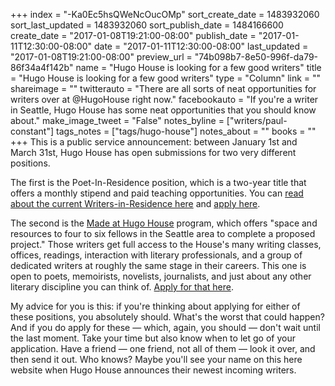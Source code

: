 +++
index = "-Ka0Ec5hsQWeNcOucOMp"
sort_create_date = 1483932060
sort_last_updated = 1483932060
sort_publish_date = 1484166600
create_date = "2017-01-08T19:21:00-08:00"
publish_date = "2017-01-11T12:30:00-08:00"
date = "2017-01-11T12:30:00-08:00"
last_updated = "2017-01-08T19:21:00-08:00"
preview_url = "74b098b7-8e50-996f-da79-86f34a4f142b"
name = "Hugo House is looking for a few good writers"
title = "Hugo House is looking for a few good writers"
type = "Column"
link = ""
shareimage = ""
twitterauto = "There are all sorts of neat opportunities for writers over at @HugoHouse right now."
facebookauto = "If you're a writer in Seattle, Hugo House has some neat opportunities that you should know about."
make_image_tweet = "False"
notes_byline = ["writers/paul-constant"]
tags_notes = ["tags/hugo-house"]
notes_about = ""
books = ""
+++
This is a public service announcement: between January 1st and March 31st, Hugo House has open submissions for two very different positions.

The first is the Poet-In-Residence position, which is a two-year title that offers a monthly stipend and paid teaching opportunities. You can [read about the current Writers-in-Residence here](https://hugohouse.org/get-involved/writers-in-residence/) and [apply here](https://hugohouse.submittable.com/submit/28902/hugo-house-writer-in-residence-application).

The second is the [Made at Hugo House](https://hugohouse.org/get-involved/made-hugo-house/) program, which offers "space and resources to four to six fellows in the Seattle area to complete a proposed project." Those writers get full access to the House's many writing classes, offices, readings, interaction with literary professionals, and a group of dedicated writers at roughly the same stage in their careers. This one is open to poets, memoirists, novelists, journalists, and just about any other literary discipline you can think of. [Apply for that here](https://hugohouse.submittable.com/submit/28696/made-at-hugo-house-fellowship-application).

My advice for you is this: if you're thinking about applying for either of these positions, you absolutely should. What's the worst that could happen? And if you do apply for these — which, again, you should — don't wait until the last moment. Take your time but also know when to let go of your application. Have a friend — one friend, not all of them — look it over, and then send it out. Who knows? Maybe you'll see your name on this here website when Hugo House announces their newest incoming writers.